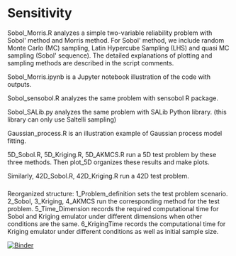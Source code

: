 # Sensitivity

Sobol_Morris.R analyzes a simple two-variable reliability problem with Sobol' method and Morris method. For Sobol' method, we include random Monte Carlo (MC) sampling, Latin Hypercube Sampling (LHS) and quasi MC sampling (Sobol' sequence). The detailed explanations of plotting and sampling methods are described in the script comments.

Sobol_Morris.ipynb is a Jupyter notebook illustration of the code with outputs.

Sobol_sensobol.R analyzes the same problem with sensobol R package.

Sobol_SALib.py analyzes the same problem with SALib Python library. (this library can only use Saltelli sampling)

Gaussian_process.R is an illustration example of Gaussian process model fitting.

5D_Sobol.R, 5D_Kriging.R, 5D_AKMCS.R run a 5D test problem by these three methods. Then plot_5D organizes these results and make plots.

Similarly, 42D_Sobol.R, 42D_Kriging.R run a 42D test problem.

#####
Reorganized structure: 
1_Problem_definition sets the test problem scenario.
2_Sobol, 3_Kriging, 4_AKMCS run the corresponding method for the test problem.
5_Time_Dimension records the required computational time for Sobol and Kriging emulator under different dimensions when other conditions are the same.
6_KrigingTime records the computational time for Kriging emulator under different conditions as well as initial sample size.

[![Binder](https://mybinder.org/badge_logo.svg)](https://mybinder.org/v2/gh/yhaochen/Sensitivity/HEAD?labpath=Gaussian_process.ipynb)
